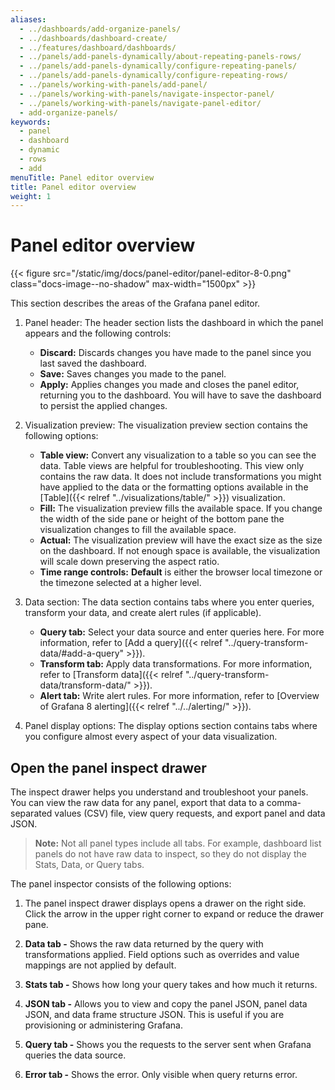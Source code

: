 ```yaml
---
aliases:
  - ../dashboards/add-organize-panels/
  - ../dashboards/dashboard-create/
  - ../features/dashboard/dashboards/
  - ../panels/add-panels-dynamically/about-repeating-panels-rows/
  - ../panels/add-panels-dynamically/configure-repeating-panels/
  - ../panels/add-panels-dynamically/configure-repeating-rows/
  - ../panels/working-with-panels/add-panel/
  - ../panels/working-with-panels/navigate-inspector-panel/
  - ../panels/working-with-panels/navigate-panel-editor/
  - add-organize-panels/
keywords:
  - panel
  - dashboard
  - dynamic
  - rows
  - add
menuTitle: Panel editor overview
title: Panel editor overview
weight: 1
---
```


# Panel editor overview

{{< figure src="/static/img/docs/panel-editor/panel-editor-8-0.png" class="docs-image--no-shadow" max-width="1500px" >}}

<!-- replace screenshot -->

This section describes the areas of the Grafana panel editor.

1. Panel header: The header section lists the dashboard in which the panel appears and the following controls:
   <!-- what we refer to as the panel header here is not what we mean when we talk about in terms of the feature internally -->

   - **Discard:** Discards changes you have made to the panel since you last saved the dashboard.
   - **Save:** Saves changes you made to the panel.
   - **Apply:** Applies changes you made and closes the panel editor, returning you to the dashboard. You will have to save the dashboard to persist the applied changes.

1. Visualization preview: The visualization preview section contains the following options:

   - **Table view:** Convert any visualization to a table so you can see the data. Table views are helpful for troubleshooting. This view only contains the raw data. It does not include transformations you might have applied to the data or the formatting options available in the [Table]({{< relref "../visualizations/table/" >}}) visualization.
   - **Fill:** The visualization preview fills the available space. If you change the width of the side pane or height of the bottom pane the visualization changes to fill the available space.
   - **Actual:** The visualization preview will have the exact size as the size on the dashboard. If not enough space is available, the visualization will scale down preserving the aspect ratio.
   - **Time range controls:** **Default** is either the browser local timezone or the timezone selected at a higher level.

1. Data section: The data section contains tabs where you enter queries, transform your data, and create alert rules (if applicable).

   - **Query tab:** Select your data source and enter queries here. For more information, refer to [Add a query]({{< relref "../query-transform-data/#add-a-query" >}}).
   - **Transform tab:** Apply data transformations. For more information, refer to [Transform data]({{< relref "../query-transform-data/transform-data/" >}}).
   - **Alert tab:** Write alert rules. For more information, refer to [Overview of Grafana 8 alerting]({{< relref "../../alerting/" >}}).

1. Panel display options: The display options section contains tabs where you configure almost every aspect of your data visualization.

## Open the panel inspect drawer

<!-- does this content belong here? The only way to get to the Inspect drawer from the panel editor view is via the Query inspector which seems weird -->

The inspect drawer helps you understand and troubleshoot your panels. You can view the raw data for any panel, export that data to a comma-separated values (CSV) file, view query requests, and export panel and data JSON.

> **Note:** Not all panel types include all tabs. For example, dashboard list panels do not have raw data to inspect, so they do not display the Stats, Data, or Query tabs.

The panel inspector consists of the following options:

1. The panel inspect drawer displays opens a drawer on the right side. Click the arrow in the upper right corner to expand or reduce the drawer pane.

1. **Data tab -** Shows the raw data returned by the query with transformations applied. Field options such as overrides and value mappings are not applied by default.

1. **Stats tab -** Shows how long your query takes and how much it returns.

1. **JSON tab -** Allows you to view and copy the panel JSON, panel data JSON, and data frame structure JSON. This is useful if you are provisioning or administering Grafana.

1. **Query tab -** Shows you the requests to the server sent when Grafana queries the data source.

1. **Error tab -** Shows the error. Only visible when query returns error.

